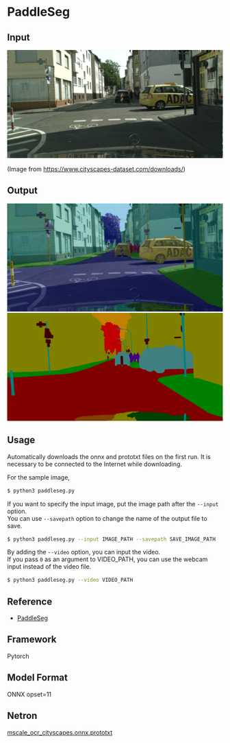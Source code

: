 # PaddleSeg

## Input

<img src="demo.png" width="512px">

(Image from https://www.cityscapes-dataset.com/downloads/)

## Output

<img src="output.png" width="512px">

<img src="output_mask.png" width="512px">

## Usage
Automatically downloads the onnx and prototxt files on the first run.
It is necessary to be connected to the Internet while downloading.

For the sample image,
```bash
$ python3 paddleseg.py
```

If you want to specify the input image, put the image path after the `--input` option.  
You can use `--savepath` option to change the name of the output file to save.
```bash
$ python3 paddleseg.py --input IMAGE_PATH --savepath SAVE_IMAGE_PATH
```

By adding the `--video` option, you can input the video.   
If you pass `0` as an argument to VIDEO_PATH, you can use the webcam input instead of the video file.
```bash
$ python3 paddleseg.py --video VIDEO_PATH
```

## Reference

- [PaddleSeg](https://github.com/PaddlePaddle/PaddleSeg/tree/release/2.3/contrib/CityscapesSOTA)

## Framework

Pytorch

## Model Format

ONNX opset=11

## Netron

[mscale_ocr_cityscapes.onnx.prototxt](https://netron.app/?url=https://storage.googleapis.com/ailia-models/paddleseg/mscale_ocr_cityscapes.onnx.prototxt)
